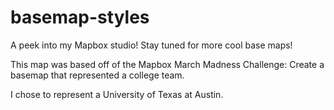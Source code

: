 # basemap-styles
A peek into my Mapbox studio! Stay tuned for more cool base maps!

This map was based off of the Mapbox March Madness Challenge: Create a basemap that represented a college team. 

I chose to represent a University of Texas at Austin.


